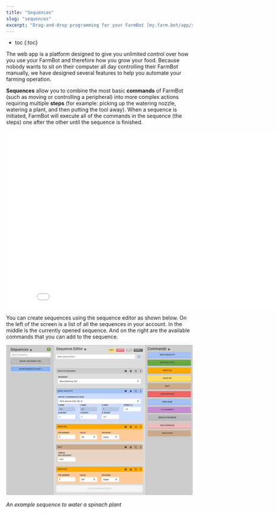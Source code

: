 ```yaml
---
title: "Sequences"
slug: "sequences"
excerpt: "Drag-and-drop programming for your FarmBot [my.farm.bot/app/sequences](https://my.farm.bot/app/sequences)"
---
```


* toc
{:toc}

The web app is a platform designed to give you unlimited control over how you use your FarmBot and therefore how you grow your food. Because nobody wants to sit on their computer all day controlling their FarmBot manually, we have designed several features to help you automate your farming operation.

**Sequences** allow you to combine the most basic **commands** of FarmBot (such as moving or controlling a peripheral) into more complex actions requiring multiple **steps** (for example: picking up the watering nozzle, watering a plant, and then putting the tool away). When a sequence is initiated, FarmBot will execute all of the commands in the sequence (the steps) one after the other until the sequence is finished.

<iframe class="embedly-embed" src="//cdn.embedly.com/widgets/media.html?src=https%3A%2F%2Fwww.youtube.com%2Fembed%2Fvideoseries%3Flist%3DPLMhsMRlKjcNIYlDKDdKvPQuHqBjjS1ZGc&url=http%3A%2F%2Fwww.youtube.com%2Fwatch%3Fv%3DlGrY0e4zVEg&image=https%3A%2F%2Fi.ytimg.com%2Fvi%2FlGrY0e4zVEg%2Fhqdefault.jpg&key=f2aa6fc3595946d0afc3d76cbbd25dc3&type=text%2Fhtml&schema=youtube" width="854" height="480" scrolling="no" frameborder="0" allowfullscreen></iframe>

You can create sequences using the sequence editor as shown below. On the left of the screen is a list of all the sequences in your account. In the middle is the currently opened sequence. And on the right are the available commands that you can add to the sequence.

![db260d9-spinach_1.png](spinach_1.png)

_An example sequence to water a spinach plant_


